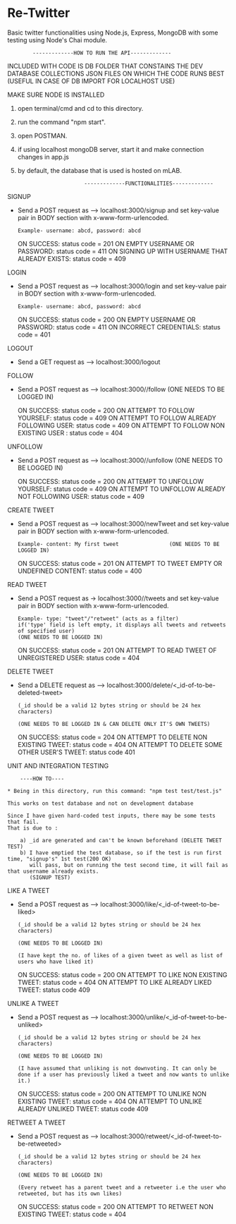 # Re-Twitter
Basic twitter functionalities using Node.js, Express, MongoDB with some testing using Node's Chai module.

            -------------HOW TO RUN THE API-------------

INCLUDED WITH CODE IS DB FOLDER THAT CONSTAINS THE DEV DATABASE COLLECTIONS JSON FILES ON WHICH THE CODE RUNS BEST (USEFUL IN CASE OF DB IMPORT FOR LOCALHOST USE)

MAKE SURE NODE IS INSTALLED

1. open terminal/cmd and cd to this directory.
2. run the command "npm start".
3. open POSTMAN.
4. if using localhost mongoDB server, start it and make connection changes in app.js
5. by default, the database that is used is hosted on mLAB.


							-------------FUNCTIONALITIES-------------

SIGNUP

*	Send a POST request as --> localhost:3000/signup and set key-value pair in BODY section with
	x-www-form-urlencoded. 

		Example- username: abcd, password: abcd

	ON SUCCESS: status code = 201
	ON EMPTY USERNAME OR PASSWORD: status code = 411
	ON SIGNING UP WITH USERNAME THAT ALREADY EXISTS: status code = 409


LOGIN

*	Send a POST request as --> localhost:3000/login and set key-value pair in BODY section with
	x-www-form-urlencoded. 

		Example- username: abcd, password: abcd

	ON SUCCESS: status code = 200
	ON EMPTY USERNAME OR PASSWORD: status code = 411
	ON INCORRECT CREDENTIALS: status code = 401

LOGOUT

*	Send a GET request as --> localhost:3000/logout



FOLLOW

*	Send a POST request as --> localhost:3000/<usernameToFollow>/follow (ONE NEEDS TO BE LOGGED IN) 
		
	ON SUCCESS: status code = 200
	ON ATTEMPT TO FOLLOW YOURSELF: status code = 409
	ON ATTEMPT TO FOLLOW ALREADY FOLLOWING USER: status code = 409
	ON ATTEMPT TO FOLLOW NON EXISTING USER : status code = 404

UNFOLLOW

*	Send a POST request as --> localhost:3000/<usernameToUnfollow>/unfollow (ONE NEEDS TO BE LOGGED IN) 
		
	ON SUCCESS: status code = 200
	ON ATTEMPT TO UNFOLLOW YOURSELF: status code = 409
	ON ATTEMPT TO UNFOLLOW ALREADY NOT FOLLOWING USER: status code = 409

CREATE TWEET

*	Send a POST request as --> localhost:3000/newTweet and set key-value pair in BODY section with
	x-www-form-urlencoded. 

		Example- content: My first tweet				(ONE NEEDS TO BE LOGGED IN) 
		
	ON SUCCESS: status code = 201
	ON ATTEMPT TO TWEET EMPTY OR UNDEFINED CONTENT: status code = 400

READ TWEET

*	Send a POST request as -> localhost:3000/<username-of-user-whose-tweets-are-to-be-read>/tweets and set key-value pair in BODY section with x-www-form-urlencoded. 

		Example- type: "tweet"/"retweet" (acts as a filter)
		if('type' field is left empty, it displays all tweets and retweets of specified user)		
		(ONE NEEDS TO BE LOGGED IN) 
		
	ON SUCCESS: status code = 201
	ON ATTEMPT TO READ TWEET OF UNREGISTERED USER: status code = 404

DELETE TWEET

*	Send a DELETE request as --> localhost:3000/delete/<_id-of-to-be-deleted-tweet>
		
		(_id should be a valid 12 bytes string or should be 24 hex characters)

		(ONE NEEDS TO BE LOGGED IN & CAN DELETE ONLY IT'S OWN TWEETS) 
		
	ON SUCCESS: status code = 204
	ON ATTEMPT TO DELETE NON EXISTING TWEET: status code = 404
	ON ATTEMPT TO DELETE SOME OTHER USER'S TWEET: status code 401

UNIT AND INTEGRATION TESTING

		----HOW TO----

	* Being in this directory, run this command: "npm test test/test.js"

	This works on test database and not on development database

	Since I have given hard-coded test inputs, there may be some tests that fail.
	That is due to :

		a) _id are generated and can't be known beforehand (DELETE TWEET TEST)
		b) I have emptied the test database, so if the test is run first time, "signup's" 1st test(200 OK)
		   will pass, but on running the test second time, it will fail as that username already exists.
		   (SIGNUP TEST)



LIKE A TWEET

*	Send a POST request as --> localhost:3000/like/<_id-of-tweet-to-be-liked>

		(_id should be a valid 12 bytes string or should be 24 hex characters)

		(ONE NEEDS TO BE LOGGED IN) 
		
		(I have kept the no. of likes of a given tweet as well as list of users who have liked it)

	ON SUCCESS: status code = 200
	ON ATTEMPT TO LIKE NON EXISTING TWEET: status code = 404
	ON ATTEMPT TO LIKE ALREADY LIKED TWEET: status code 409

UNLIKE A TWEET

*	Send a POST request as --> localhost:3000/unlike/<_id-of-tweet-to-be-unliked>

		(_id should be a valid 12 bytes string or should be 24 hex characters)

		(ONE NEEDS TO BE LOGGED IN) 
		
		(I have assumed that unliking is not downvoting. It can only be done if a user has previously liked a tweet and now wants to unlike it.)

	ON SUCCESS: status code = 200
	ON ATTEMPT TO UNLIKE NON EXISTING TWEET: status code = 404
	ON ATTEMPT TO UNLIKE ALREADY UNLIKED TWEET: status code 409

RETWEET A TWEET

*	Send a POST request as --> localhost:3000/retweet/<_id-of-tweet-to-be-retweeted>

		(_id should be a valid 12 bytes string or should be 24 hex characters)

		(ONE NEEDS TO BE LOGGED IN)

		(Every retweet has a parent tweet and a retweeter i.e the user who retweeted, but has its own likes)

	ON SUCCESS: status code = 200
ON ATTEMPT TO RETWEET NON EXISTING TWEET: status code = 404
